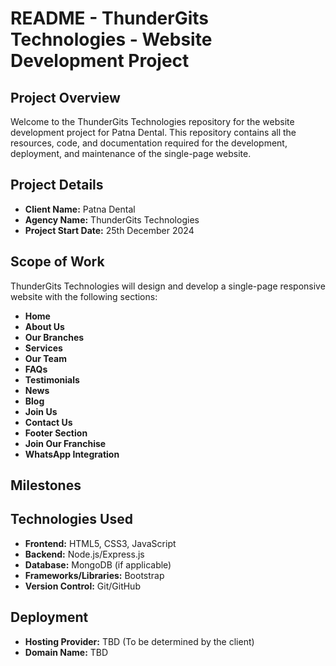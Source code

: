 # README - ThunderGits Technologies - Website Development Project

## Project Overview
Welcome to the ThunderGits Technologies repository for the website development project for Patna Dental. This repository contains all the resources, code, and documentation required for the development, deployment, and maintenance of the single-page website.

## Project Details
- **Client Name:** Patna Dental  
- **Agency Name:** ThunderGits Technologies  
- **Project Start Date:** 25th December 2024  

## Scope of Work
ThunderGits Technologies will design and develop a single-page responsive website with the following sections:
- **Home**
- **About Us**
- **Our Branches**
- **Services**
- **Our Team**
- **FAQs**
- **Testimonials**
- **News**
- **Blog**
- **Join Us**
- **Contact Us**
- **Footer Section**
- **Join Our Franchise**
- **WhatsApp Integration**

## Milestones

## Technologies Used
- **Frontend:** HTML5, CSS3, JavaScript
- **Backend:** Node.js/Express.js 
- **Database:** MongoDB (if applicable)
- **Frameworks/Libraries:** Bootstrap
- **Version Control:** Git/GitHub

## Deployment
- **Hosting Provider:** TBD (To be determined by the client)
- **Domain Name:** TBD



